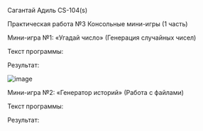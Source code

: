 Сагантай Адиль CS-104(s)

Практическая работа №3 Консольные мини-игры (1 часть)

Мини-игра №1: «Угадай число» (Генерация случайных чисел)

Текст программы:

Результат:

![image](https://github.com/user-attachments/assets/3c18a815-188f-44a5-a43a-d20b47d6c45b)


Мини-игра №2: «Генератор историй» (Работа с файлами)

Текст программы:

Результат: 


